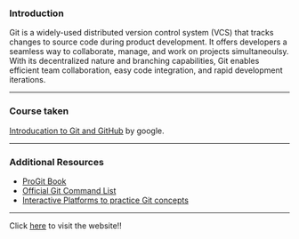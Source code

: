 ### Introduction
Git is a widely-used distributed version control system (VCS) that tracks changes to source code during product development. It offers developers a seamless way to collaborate, manage, and work on projects simultaneoulsy. With its decentralized nature and branching capabilities, Git enables efficient team collaboration, easy code integration, and rapid development iterations.
* * *
### Course taken 
[Introducation to Git and GitHub](https://www.coursera.org/learn/introduction-git-github) by google.
* * *
### Additional Resources
- [ProGit Book](https://git-scm.com/book/en/v2)
- [Official Git Command List](https://git-scm.com/docs)
- [Interactive Platforms to practice Git concepts](https://www.makeuseof.com/git-learn-interactive-resources/)
* * *
Click [here](https://malhar-patil.github.io/Git-cheat-sheet/) to visit the website!!
